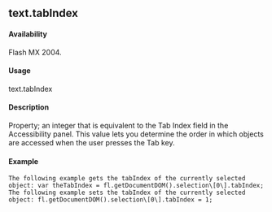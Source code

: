 ## text.tabIndex

#### Availability

Flash MX 2004.

#### Usage

text.tabIndex

#### Description

Property; an integer that is equivalent to the Tab Index field in the Accessibility panel. This value lets you determine the order in which objects are accessed when the user presses the Tab key.

#### Example

```
The following example gets the tabIndex of the currently selected object: var theTabIndex = fl.getDocumentDOM().selection\[0\].tabIndex; The following example sets the tabIndex of the currently selected object: fl.getDocumentDOM().selection\[0\].tabIndex = 1;

```